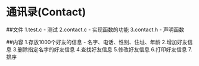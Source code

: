 # 通讯录(Contact)

##文件
1.test.c - 测试
2.contact.c - 实现函数的功能
3.contact.h - 声明函数

##内容
1.存放1000个好友的信息 - 名字、电话、性别、住址、年龄
2.增加好友信息
3.删除指定名字的好友信息
4.查找好友信息
5.修改好友信息
6.打印好友信息
7.排序